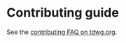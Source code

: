 # Contributing guide

See the [contributing FAQ on tdwg.org](https://www.tdwg.org/about/website-faq/).
